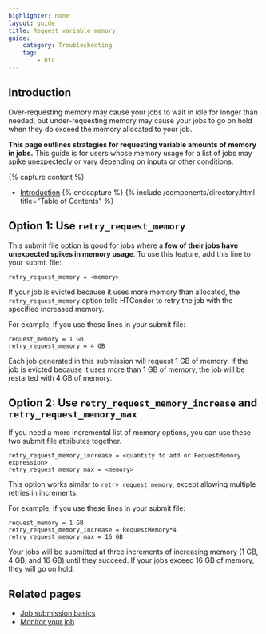 ```yaml
---
highlighter: none
layout: guide
title: Request variable memory
guide:
    category: Troubleshooting
    tag:
        - htc
---
```


## Introduction

Over-requesting memory may cause your jobs to wait in idle for longer than needed, but under-requesting memory may cause your jobs to go on hold when they do exceed the memory allocated to your job.

**This page outlines strategies for requesting variable amounts of memory in jobs.** This guide is for users whose memory usage for a list of jobs may spike unexpectedly or vary depending on inputs or other conditions.

{% capture content %}
- [Introduction](#introduction)
{% endcapture %}
{% include /components/directory.html title="Table of Contents" %}

## Option 1: Use `retry_request_memory`

This submit file option is good for jobs where a **few of their jobs have unexpected spikes in memory usage**. To use this feature, add this line to your submit file:

```
retry_request_memory = <memory>
```

If your job is evicted because it uses more memory than allocated, the `retry_request_memory` option tells HTCondor to retry the job with the specified increased memory.

For example, if you use these lines in your submit file:

```
request_memory = 1 GB
retry_request_memory = 4 GB
```

Each job generated in this submission will request 1 GB of memory. If the job is evicted because it uses more than 1 GB of memory, the job will be restarted with 4 GB of memory.

## Option 2: Use `retry_request_memory_increase` and `retry_request_memory_max`

If you need a more incremental list of memory options, you can use these two submit file attributes together.

```
retry_request_memory_increase = <quantity to add or RequestMemory expression>
retry_request_memory_max = <memory>
```

This option works similar to `retry_request_memory`, except allowing multiple retries in increments.

For example, if you use these lines in your submit file:
```
request_memory = 1 GB
retry_request_memory_increase = RequestMemory*4
retry_request_memory_max = 16 GB
```

Your jobs will be submitted at three increments of increasing memory (1 GB, 4 GB, and 16 GB) until they succeed. If your jobs exceed 16 GB of memory, they will go on hold.

## Related pages
* [Job submission basics](htcondor-job-submission)
* [Monitor your job](condor_q)
